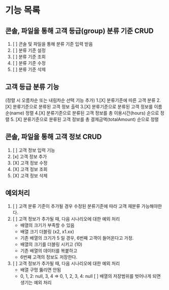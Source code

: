 # 기능 목록


## 콘솔, 파일을 통해 고객 등급(group) 분류 기준 CRUD
1. [ ] 콘솔 및 파일을 통해 분류 기준 입력 받음
2. [ ] 분류 기준 설정
3. [ ] 분류 기준 조회
3. [ ] 분류 기준 수정
4. [ ] 분류 기준 삭제


## 고객 등급 분류 기능
(정렬 시 오름차순 또는 내림차순 선택 기능 추가)
1.[X] 분류기준에 따른 고객 분류
2.[X] 분류기준으로 분류된 고객 정보 출력
3.[X] 분류기준으로 분류된 고객 정보를 이름순(name) 정렬
4.[X] 분류기준으로 분류된 고객 정보를 총 이용시간(hours) 순으로 정렬
5. [X] 분류기준으로 분류된 고객 정보를 총 결제금액(totalAmount) 순으로 정렬

## 콘솔, 파일을 통해 고객 정보 CRUD
1. [ ] 고객 정보 입력 기능
2. [x] 고객 정보 추가
2. [X] 고객 정보 수정
3. [X] 고객 정보 조회
4. [X] 고객 정보 삭제


## 예외처리
1. [ ] 고객 분류 기준이 추가될 경우 수정된 분류기준에 따라 고객 재분류 가능해야한다.
2. [ ] 고객 정보가 추가될 때, 다음 시나리오에 대한 예외 처리
    - 배열의 크기가 부족할 수 있음
   - 배열 크기 더블링 (x2, x1.xx)
   - 기존 배열의 크기가 5 일 경우, 6번째 고객이 들어온다고 가정.
   - 배열의 크기를 더블링 시키고 (10)
   - 기존 배열의 데이터를 복붙하고
   - 6번째 고객의 정보도 저장한다.
3. [ ] 고객 정보가 추가될 때, 다음 시나리오에 대한 예외 처리
   - 배열 구멍 뚫리면 안됨
   - 0, 1, 2: null, 3, 4 ⇒ 0, 1, 2, 3, 4: null
[ ] 배열의 저장범위를 벗어나게 되면 생기는 예외 처리